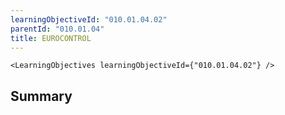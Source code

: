 ```yaml
---
learningObjectiveId: "010.01.04.02"
parentId: "010.01.04"
title: EUROCONTROL
---
```


```tsx eval
<LearningObjectives learningObjectiveId={"010.01.04.02"} />
```

## Summary
